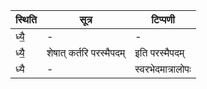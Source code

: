 | स्थिति | सूत्र | टिप्पणी |
| ----- | ------- | ------ |
| ध्यै॒ | - | - |
| ध्यै॒ | शेषात् कर्तरि परस्मैपदम् | इति परस्मैपदम् |
| ध्यै | - | स्वरभेदमात्रालोपः |

